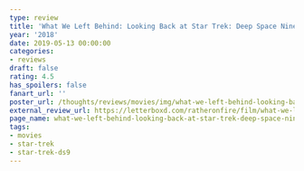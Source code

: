```yaml
---
type: review
title: 'What We Left Behind: Looking Back at Star Trek: Deep Space Nine'
year: '2018'
date: 2019-05-13 00:00:00
categories:
- reviews
draft: false
rating: 4.5
has_spoilers: false
fanart_url: ''
poster_url: /thoughts/reviews/movies/img/what-we-left-behind-looking-back-at-star-trek-deep-space-nine_poster.png
external_review_url: https://letterboxd.com/ratheronfire/film/what-we-left-behind-looking-back-at-star-trek-deep-space-nine/
page_name: what-we-left-behind-looking-back-at-star-trek-deep-space-nine
tags:
- movies
- star-trek
- star-trek-ds9
---
```


